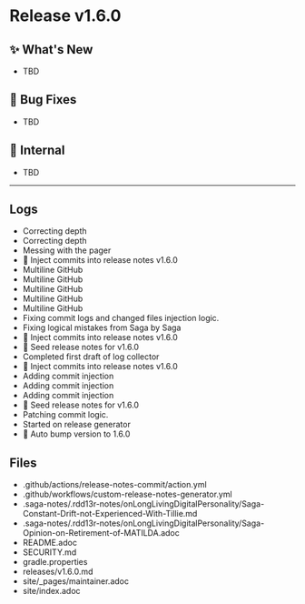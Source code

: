 # Release v1.6.0

## ✨ What's New
- TBD

## 🐛 Bug Fixes
- TBD

## 🔬 Internal
- TBD

---
## Logs

- Correcting depth
- Correcting depth
- Messing with the pager
- 📝 Inject commits into release notes v1.6.0
- Multiline GitHub
- Multiline GitHub
- Multiline GitHub
- Multiline GitHub
- Multiline GitHub
- Fixing commit logs and changed files injection logic.
- Fixing logical mistakes from Saga by Saga
- 📝 Inject commits into release notes v1.6.0
- 📝 Seed release notes for v1.6.0
- Completed first draft of log collector
- 📝 Inject commits into release notes v1.6.0
- Adding commit injection
- Adding commit injection
- Adding commit injection
- 📝 Seed release notes for v1.6.0
- Patching commit logic.
- Started on release generator
- 🔼 Auto bump version to 1.6.0

## Files

- .github/actions/release-notes-commit/action.yml
- .github/workflows/custom-release-notes-generator.yml
- .saga-notes/.rdd13r-notes/onLongLivingDigitalPersonality/Saga-Constant-Drift-not-Experienced-With-Tillie.md
- .saga-notes/.rdd13r-notes/onLongLivingDigitalPersonality/Saga-Opinion-on-Retirement-of-MATILDA.adoc
- README.adoc
- SECURITY.md
- gradle.properties
- releases/v1.6.0.md
- site/_pages/maintainer.adoc
- site/index.adoc
